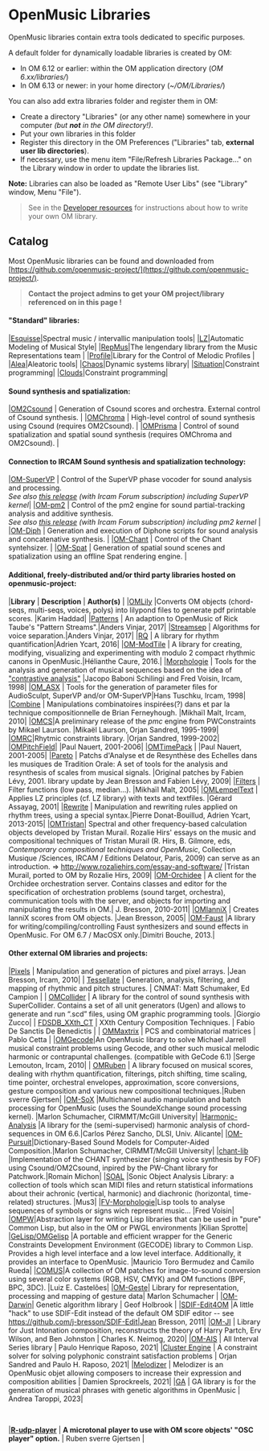 # OpenMusic Libraries

OpenMusic libraries contain extra tools dedicated to specific purposes.

A default folder for dynamically loadable libraries is created by OM:

- In OM 6.12 or earlier: within the OM application directory (_OM 6.xx/libraries/_)
- In OM 6.13 or newer: in your home directory (_~/OM/Libraries/_)


You can also add extra libraries folder and register them in OM:

- Create a directory "Libraries" (or any other name) somewhere in your computer _(but **not** in the OM directory!)_.
- Put your own libraries in this folder
- Register this directory in the OM Preferences ("Libraries" tab, **external user lib directories**).
- If necessary, use the menu item "File/Refresh Libraries Package..." on the Library window in order to update the libraries list. 

**Note:** Libraries can also be loaded as "Remote User Libs" (see "Library" window, Menu "File").


>  See in the [Developer resources](https://openmusic-project.github.io/openmusic/dev/index) for instructions about how to write your own OM library.

## Catalog

Most OpenMusic libraries can be found and downloaded from [https://github.com/openmusic-project/](https://github.com/openmusic-project/).


> **Contact the project admins to get your OM project/library referenced on in this page !**


#### "Standard" libraries: 

|[Esquisse](https://github.com/openmusic-project/esquisse/releases/latest)|Spectral music / intervallic manipulation tools|
|[LZ](https://github.com/openmusic-project/lz/releases/latest)|Automatic Modeling of Musical Style|
|[RepMus](https://github.com/openmusic-project/repmus/releases/latest)|The lengendary library from the Music Representations team |
|[Profile](https://github.com/openmusic-project/profile/releases/latest)|Library for the Control of Melodic Profiles |
|[Alea](https://github.com/openmusic-project/alea/releases/latest)|Aleatoric tools|
|[Chaos](https://github.com/openmusic-project/chaos/releases/latest)|Dynamic systems library|
|[Situation](https://github.com/openmusic-project/situation/releases/latest)|Constraint programming|
|[Clouds](https://github.com/openmusic-project/clouds/releases/latest)|Constraint programming|

#### Sound synthesis and spatialization:

|[OM2Csound](https://github.com/openmusic-project/OM2Csound/releases/latest) | Generation of Csound scores and orchestra. External control of Csound synthesis. | 
|[OMChroma](https://github.com/openmusic-project/OMChroma/releases) | High-level control of sound synthesis using Csound (requires OM2Csound). | 
|[OMPrisma](https://sourceforge.net/projects/omprisma/) | Control of sound spatialization and spatial sound synthesis (requires OMChroma and OM2Csound). |

#### Connection to IRCAM Sound synthesis and spatialization technology:

|[OM-SuperVP](https://github.com/openmusic-project/OM-SuperVP/releases) | Control of the SuperVP phase vocoder for sound analysis and processing.<br> _See also [this release](https://forum.ircam.fr/projects/detail/om-supervp/) (with Ircam Forum subscription) including SuperVP kernel_|
|[OM-pm2](https://github.com/openmusic-project/OM-pm2/releases) | Control of the pm2 engine for sound partial-tracking analysis and additive synthesis. <br> _See also [this release](https://forum.ircam.fr/projects/detail/om-pm2/) (with Ircam Forum subscription) including pm2 kernel_ |
|[OM-Diph](https://github.com/openmusic-project/OM-Diph/releases) | Generation and execution of Diphone scripts for sound analysis and concatenative synthesis. |
|[OM-Chant](https://github.com/openmusic-project/OM-Chant/releases) | Control of the Chant syntehsizer. |
|[OM-Spat](https://github.com/openmusic-project/OM-Spat/releases) | Generation of spatial sound scenes and spatialization using an offline Spat rendering engine. |


#### Additional, freely-distributed and/or third party libraries hosted on openmusic-project:

|**Library** | **Description** | **Author(s)** | 
|[OMLily](https://github.com/openmusic-project/omlily3)	|Converts OM objects (chord-seqs, multi-seqs, voices, polys) into lilypond files to generate pdf printable scores. 		|Karim Haddad|
|[Patterns](https://github.com/openmusic-project/patterns/releases/latest) | An adaption to OpenMusic of Rick Taube's "Pattern Streams".|Anders Vinjar, 2017|
|[Streamsep](https://github.com/openmusic-project/streamsep/releases/latest) | Algorithms for voice separation.|Anders Vinjar, 2017|
|[RQ](https://github.com/openmusic-project/RQ/releases) | A library for rhythm quantification|Adrien Ycart, 2016|
|[OM-ModTile](https://github.com/openmusic-project/om-modtile/releases/latest) | A library for creating, modifying, visualizing and experimenting with modulo 2 compact rhythmic canons in OpenMusic.|Hélianthe Caure, 2016.|
|[Morphologie](https://github.com/openmusic-project/morphologie/releases/latest) | Tools for the analysis and generation of musical sequences based on the idea of ["contrastive analysis"](http://www.fredvoisin.com/web/spip.php?article28)  |Jacopo Baboni Schilingi and Fred Voisin, Ircam, 1998|
|[OM_ASX](https://github.com/openmusic-project/om_asx/releases/latest) | Tools for the generation of parameter files for AudioSculpt, SuperVP and/or OM-SuperVP|Hans Tuschku, Ircam, 1998|
|[Combine](https://github.com/openmusic-project/combine/releases/latest) | Manipulations combinatoires inspirées(?) dans et par la technique compositionnelle de Brian Ferneyhough. |Mikhaïl Malt, Ircam, 2010|
|[OMCS](https://github.com/openmusic-project/omcs/releases/latest)|A preliminary release of the _pmc_ engine from PWConstraints by Mikael Laurson. |Mikaël Laurson, Orjan Sandred, 1995-1999|
|[OMRC](https://github.com/openmusic-project/omrc/releases/latest)|Rhytmic constraints library. |Orjan Sandred, 1999-2002|
|[OMPitchField](https://github.com/openmusic-project/ompitchfield/releases/latest)|   |Paul Nauert, 2001-2006|
|[OMTimePack](https://github.com/openmusic-project/omtimepack/releases/latest) |  |Paul Nauert, 2001-2005|
|[Pareto](https://github.com/openmusic-project/pareto/releases/latest) | Patchs d'Analyse et de Resynthèse des Echelles dans les musiques de Tradition Orale: A set of tools for the analysis and resynthesis of scales from musical signals. |Original patches by Fabien Lévy, 2001. library update by Jean Bresson and Fabien Lévy, 2009|
|[Filters](https://github.com/openmusic-project/filters/releases/latest) | Filter functions (low pass, median...).	|Mikhaïl Malt, 2005|
|[OMLempelText](https://github.com/openmusic-project/OMLempelText/releases/latest) | Applies LZ principles (cf. LZ library) with texts and textfiles. |Gérard Assayag, 2001|
|[Rewrite](https://github.com/openmusic-project/rewrite/releases/latest) | Manipulation and rewriting rules applied on rhythm trees, using a special syntax.|Pierre Donat-Bouillud, Adrien Ycart, 2013-2015|
|[OMTristan](https://github.com/openmusic-project/omtristan/releases/latest)| Spectral and other frequency-based calculation objects developed by Tristan Murail. Rozalie Hirs' essays on the music and compositional techniques of Tristan Murail (R. Hirs, B. Gilmore, eds, _Contemporary compositional techniques and OpenMusic_, Collection Musique /Sciences, IRCAM / Editions Delatour, Paris, 2009) can serve as an introduction. => http://www.rozaliehirs.com/essay-and-software/ |Tristan Murail, ported to OM by Rozalie Hirs, 2009|
|[OM-Orchidee](https://github.com/openmusic-project/om-orchidee/) | A client for the Orchidee orchestration server. Contains classes and editor for the specification of orchestration problems (sound target, orchestra), communication tools with the server, and objects for importing and manipulating the  results in OM.| J. Bresson, 2010-2011|
|[OMIanniX](https://github.com/openmusic-project/om-iannix/) | Creates IanniX scores from OM objects. |Jean Bresson, 2005|
|[OM-Faust](https://github.com/openmusic-project/om-faust/) |A library for writing/compiling/controlling Faust synthesizers and sound effects in OpenMusic. For OM 6.7 / MacOSX only.|Dimitri Bouche, 2013.|



#### Other external OM libraries and projects:

|[Pixels](https://github.com/j-bresson/pixels/releases/latest) | Manipulation and generation of pictures and pixel arrays. |Jean Bresson, Ircam, 2010|
| [Tessellate](http://cnmat.berkeley.edu/projects/tessellate-cnmat-om-openmusic-library) | Generation, analysis, filtering, and mapping of rhythmic and pitch structures. | CNMAT: Matt Schumaker, Ed Campion | 
| [OMCollider](https://pwcsound.jimdo.com/download-omcollider/) | A library for the control of sound synthesis with SuperCollider. Contains a set of all unit generators (Ugen) and allows to generate and run “.scd” files, using OM graphic programming tools. |Giorgio Zucco|
| [FDSDB_XXth_CT](https://sites.google.com/site/fdsdbmascagnienglishversion/code/fdsdb_xxth_ct-for-open-music) | XXth Century Composition Techniques. | Fabio De Sanctis De Benedictis | 
| [OMMaxtrix](https://www.pablocetta.com/aplicaciones_ca.php) | PCS and combinatorial matrices | Pablo Cetta |
|[OMGecode](https://github.com/slemouton/gecodeMCP)|An OpenMusic library to solve Michael Jarrell musical constraint problems using Gecode, and other such musical melodic harmonic or contrapuntal challenges. (compatible with GeCode 6.1) |Serge Lemouton, Ircam, 2010|
| [OMRuben](http://sourceforge.net/projects/omruben/) | A library focused on musical scores, dealing with rhythm quantification, filterings, pitch shifting, time scaling, time pointer, orchestral envelopes, approximation, score conversions, gesture composition and various new compositional techniques.|Ruben sverre Gjertsen|
|[OM-SoX](http://sourceforge.net/projects/omsox/) |Multichannel audio manipulation and batch processing for OpenMusic (uses the SoundeXchange sound processing kernel). |Marlon Schumacher, CIRMMT/McGill University|
|[Harmonic-Analysis](http://grfia.dlsi.ua.es/cm/projects/drims/software.php) |A library for the (semi-supervised) harmonic analysis of chord-sequences in OM 6.6.|Carlos Pérez Sancho, DLSI, Univ. Alicante|
|[OM-Pursuit](http://www.idmil.org/software/om-pursuit)|Dictionary-Based Sound Models for Computer-Aided Composition.|Marlon Schumacher, CIRMMT/McGill University|
|[chant-lib](https://ccrma.stanford.edu/~rmichon/chant-lib/chant-lib.html) |Implementation of the CHANT synthesizer (singing voice synthesis by FOF) using Csound/OM2Csound, inpired by the PW-Chant library for Patchwork.|Romain Michon|
|[SOAL](http://www.ccta.ufpb.br/mus3/index.php?option=com_content&view=article&id=7&Itemid=5) |Sonic Object Analysis Library: a collection of tools which scan MIDI files and return statistical informations about their achronic (vertical, harmonic) and diachronic (horizontal, time-related) structures. 	|Mus3|
|[FV-Morphologie](http://www.fredvoisin.com/web/spip.php?article113)|Lisp tools to analyse sequences of symbols or signs wich represent music... 		|Fred Voisin|
|[OMPW](http://kiliansprotte.de/perm/ompw.html)|Abstraction layer for writing Lisp libraries that can be used in "pure" Common Lisp, but also in the OM or PWGL environments 		|Kilian Sprotte|
|[GeLisp/OMGelisp](http://sourceforge.net/projects/gelisp/) |A portable and efficient wrapper for the Generic Constraints Development Environment (GECODE) library to Common Lisp. Provides a high level interface and a low level interface. Additionally, it provides an interface to OpenMusic. |Mauricio Toro Bermudez and Camilo Rueda|
|[COMUS](http://www.ufjf.br/comus/)|A collection of OM patches for image-to-sound conversion using several color systems (RGB, HSV, CMYK) and OM functions (BPF, BPC, 3DC). |Luiz E. Castelões|
|[OM-Geste](https://github.com/marleynoe/OM-Geste)| Library for representation, processing and mapping of gesture data| Marlon Schumacher |
|[OM-Darwin](https://github.com/geofholbrook/om-darwin)| Genetic algorithm library | Geof Holbrook |
|[SDIF-Edit4OM](https://github.com/j-bresson/SDIF-Edit/tree/master/OM) |A little "hack" to use SDIF-Edit instead of the default OM SDIF editor -- see https://github.com/j-bresson/SDIF-Edit|Jean Bresson, 2011|
|[OM-JI](https://github.com/charlesneimog/OM-JI) | Library for Just Intonation composition, reconstructs the theory of Harry Partch, Erv Wilson, and Ben Johnston | Charles K. Neimog, 2020|
|[OM-AIS](https://github.com/PHRaposo/OM-AIS) | All Interval Series library | Paulo Henrique Raposo, 2021|
|[Cluster Engine](https://github.com/PHRaposo/Cluster-Engine-Library-for-OpenMusic) | A constraint solver for solving polyphonic constraint satisfaction problems  | Orjan Sandred and Paulo H. Raposo, 2021|
|[Melodizer](https://github.com/sprockeelsd/Melodizer) | Melodizer is an OpenMusic objet allowing composers to increase their expression and composition abilities  | Damien Sprockreels, 2021|
|[GA](https://github.com/governoladro/GA) | GA library is for the generation of musical phrases with genetic algorithms in OpenMusic  | Andrea Taroppi, 2023|

<br>

|**[R-udp-player](https://sourceforge.net/projects/r-udp-player/)** | **A microtonal player to use with OM score objects' "OSC player" option.** | Ruben sverre Gjertsen | 


